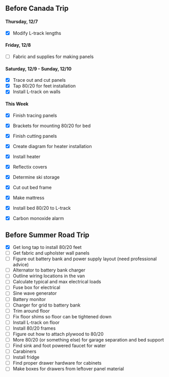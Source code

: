 ## Before Canada Trip

#### Thursday, 12/7
- [x] Modify L-track lengths

#### Friday, 12/8
- [ ] Fabric and supplies for making panels

#### Saturday, 12/9 - Sunday, 12/10
- [x] Trace out and cut panels
- [x] Tap 80/20 for feet installation
- [x] Install L-track on walls

#### This Week
- [x] Finish tracing panels
- [x] Brackets for mounting 80/20 for bed
- [x] Finish cutting panels
- [x] Create diagram for heater installation
- [x] Install heater
- [x] Reflectix covers
- [x] Determine ski storage
- [x] Cut out bed frame
- [x] Make mattress
- [x] Install bed 80/20 to L-track
- [x] Carbon monoxide alarm


## Before Summer Road Trip

- [x] Get long tap to install 80/20 feet
- [ ] Get fabric and upholster wall panels
- [ ] Figure out battery bank and power supply layout (need professional advice)
- [ ] Alternator to battery bank charger
- [ ] Outline wiring locations in the van
- [ ] Calculate typical and max electrical loads
- [ ] Fuse box for electrical
- [ ] Sine wave generator
- [ ] Battery monitor
- [ ] Charger for grid to battery bank
- [ ] Trim around floor
- [ ] Fix floor shims so floor can be tightened down
- [ ] Install L-track on floor
- [ ] Install 80/20 frames
- [ ] Figure out how to attach plywood to 80/20
- [ ] More 80/20 (or something else) for garage separation and bed support
- [ ] Find sink and foot powered faucet for water
- [ ] Carabiners
- [ ] Install fridge
- [ ] Find proper drawer hardware for cabinets
- [ ] Make boxes for drawers from leftover panel material
